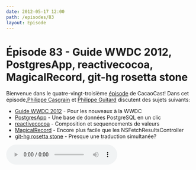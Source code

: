 ```yaml
---
date: 2012-05-17 12:00
path: /episodes/83
layout: Episode
---
```

# Épisode 83 - Guide WWDC 2012, PostgresApp, reactivecocoa, MagicalRecord, git-hg rosetta stone
<p>Bienvenue dans le quatre-vingt-troisième <a href="https://archive.org/download/cacaocast/cacaocast_83.mp3" title="CocoaCast Cacao Episode 83">épisode</a> de CacaoCast! Dans cet épisode,<a href="http://www.twitter.com/philippec" title="Philippe Casgrain sur Twitter">Philippe Casgrain</a> et <a href="http://www.twitter.com/philippeguitard" title="Philippe Guitard sur Twitter">Philippe Guitard</a> discutent des sujets suivants:</p>
<ul><li><a href="http://iphonedevelopment.blogspot.ca/2012/05/wwdc-first-timers-guide-2012-edition.html" title="Guide WWDC 2012">Guide WWDC 2012</a> - Pour les nouveaux à la WWDC</li>
<li><a href="http://www.postgresapp.com/" title="PostgresApp">PostgresApp</a> - Une base de données PostgreSQL en un clic</li>
<li><a href="https://github.com/blog/1107-reactivecocoa-for-a-better-world" title="reactivecocoa">reactivecocoa</a> - Composition et sequencements de valeurs</li>
<li><a href="https://github.com/magicalpanda/magicalrecord" title="MagicalRecord">MagicalRecord</a> - Encore plus facile que les NSFetchResultsController</li>
<li><a href="https://github.com/sympy/sympy/wiki/Git-hg-rosetta-stone" title="git-hg rosetta stone">git-hg rosetta stone</a> - Presque une traduction simultanée?</li>
</ul>
<p><audio controls><source src="https://archive.org/download/cacaocast/cacaocast_83.mp3" type="audio/mpeg"><source src="https://archive.org/download/cacaocast/cacaocast_83.mp3" type="audio/mp4">Votre navigateur ne supporte pas l'élément audio / Your browser does not support the audio element.</audio></p>

